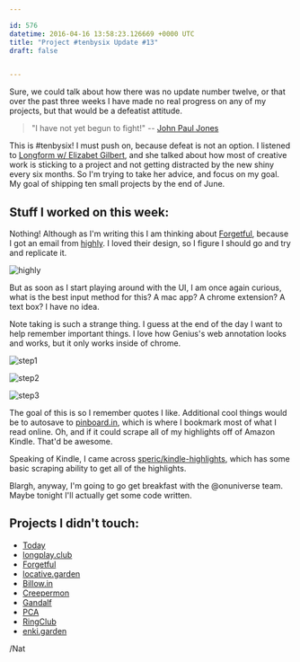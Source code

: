 ```yaml
---

id: 576
datetime: 2016-04-16 13:58:23.126669 +0000 UTC
title: "Project #tenbysix Update #13"
draft: false


---
```


Sure, we could talk about how there was no update number twelve, or that over the past three weeks I have made no real progress on any of my projects, but that would be a defeatist attitude.

 > "I have not yet begun to fight!" -- [John Paul Jones](https://en.wikipedia.org/wiki/John_Paul_Jones)

This is #tenbysix! I must push on, because defeat is not an option. I listened to [Longform w/ Elizabet Gilbert](https://longform.org/posts/longform-podcast-187-elizabeth-gilbert), and she talked about how most of creative work is sticking to a project and not getting distracted by the new shiny every six months. So I'm trying to take her advice, and focus on my goal. My goal of shipping ten small projects by the end of June.

## Stuff I worked on this week:

Nothing! Although as I'm writing this I am thinking about [Forgetful](https://github.com/icco/forgetful), because I got an email from [highly](https://www.highly.co). I loved their design, so I figure I should go and try and replicate it.

![highly](https://s3.amazonaws.com/f.cl.ly/items/131r3c0X0g3O2l3q393i/IMG_0005.PNG)

But as soon as I start playing around with the UI, I am once again curious, what is the best input method for this? A mac app? A chrome extension? A text box? I have no idea.

Note taking is such a strange thing. I guess at the end of the day I want to help remember important things. I love how Genius's web annotation looks and works, but it only works inside of chrome.

![step1](https://s3.amazonaws.com/f.cl.ly/items/213c2X0P0M3N143h3j2m/Screen%!S(MISSING)hot%!-(MISSING)04-16%!a(MISSING)t%!.(MISSING)31%!p(MISSING)ng)

![step2](https://s3.amazonaws.com/f.cl.ly/items/1m0v0D1W0L1W0m3P2S23/Screen%!S(MISSING)hot%!-(MISSING)04-16%!a(MISSING)t%!.(MISSING)38%!p(MISSING)ng)

![step3](https://s3.amazonaws.com/f.cl.ly/items/3e14182N3K2v2A2g3L2n/Screen%!S(MISSING)hot%!-(MISSING)04-16%!a(MISSING)t%!.(MISSING)07%!p(MISSING)ng)

The goal of this is so I remember quotes I like. Additional cool things would be to autosave to [pinboard.in](https://pinboard.in/u:icco), which is where I bookmark most of what I read online. Oh, and if it could scrape all of my highlights off of Amazon Kindle. That'd be awesome.

Speaking of Kindle, I came across [speric/kindle-highlights](https://github.com/speric/kindle-highlights), which has some basic scraping ability to get all of the highlights.

Blargh, anyway, I'm going to go get breakfast with the @onuniverse team. Maybe tonight I'll actually get some code written.

## Projects I didn't touch:

 - [Today](https://github.com/icco/today)
 - [longplay.club](https://github.com/icco/longplay.club)
 - [Forgetful](https://github.com/icco/forgetful)
 - [locative.garden](https://github.com/icco/locative.garden)
 - [Billow.in](https://github.com/icco/billowin)
 - [Creepermon](https://github.com/icco/creepermon)
 - [Gandalf](https://github.com/icco/gandalf)
 - [PCA](https://github.com/icco/pca)
 - [RingClub](https://github.com/icco/ringclub)
 - [enki.garden](https://github.com/icco/enki.garden)

/Nat

